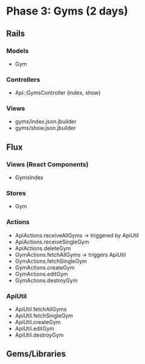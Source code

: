 # Phase 3: Gyms (2 days)

## Rails
### Models
* Gym

### Controllers
* Api::GymsController (index, show)

### Views
* gyms/index.json.jbuilder
* gyms/show.json.jbuilder

## Flux
### Views (React Components)
* GymsIndex

### Stores
* Gym

### Actions
* ApiActions.receiveAllGyms -> triggered by ApiUtil
* ApiActions.receiveSingleGym
* ApiActions.deleteGym
* GymActions.fetchAllGyms -> triggers ApiUtil
* GymActions.fetchSingleGym
* GymActions.createGym
* GymActions.editGym
* GymActions.destroyGym

### ApiUtil
* ApiUtil.fetchAllGyms
* ApiUtil.fetchSingleGym
* ApiUtil.createGym
* ApiUtil.editGym
* ApiUtil.destroyGym

## Gems/Libraries

